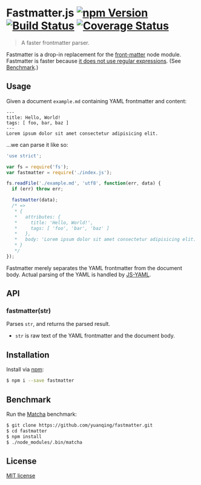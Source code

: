 # Fastmatter.js [![npm Version](http://img.shields.io/npm/v/fastmatter.svg?style=flat)](https://www.npmjs.org/package/fastmatter) [![Build Status](https://img.shields.io/travis/yuanqing/fastmatter.svg?style=flat)](https://travis-ci.org/yuanqing/fastmatter) [![Coverage Status](https://img.shields.io/coveralls/yuanqing/fastmatter.svg?style=flat)](https://coveralls.io/r/yuanqing/fastmatter)

> A faster frontmatter parser.

Fastmatter is a drop-in replacement for the [front-matter](https://github.com/jxson/front-matter) node module. Fastmatter is faster because [it does not use regular expressions](https://github.com/yuanqing/fastmatter/blob/master/index.js). (See [Benchmark](#benchmark).)

## Usage

Given a document `example.md` containing YAML frontmatter and content:

```
---
title: Hello, World!
tags: [ foo, bar, baz ]
---
Lorem ipsum dolor sit amet consectetur adipisicing elit.
```

&hellip;we can parse it like so:

```js
'use strict';

var fs = require('fs');
var fastmatter = require('./index.js');

fs.readFile('./example.md', 'utf8', function(err, data) {
  if (err) throw err;

  fastmatter(data);
  /* =>
   * {
   *   attributes: {
   *     title: 'Hello, World!',
   *     tags: [ 'foo', 'bar', 'baz' ]
   *   },
   *   body: 'Lorem ipsum dolor sit amet consectetur adipisicing elit.'
   * }
   */
});
```

Fastmatter merely separates the YAML frontmatter from the document body. Actual parsing of the YAML is handled by [JS-YAML](https://github.com/nodeca/js-yaml).

## API

### fastmatter(str)

Parses `str`, and returns the parsed result.

- `str` is raw text of the YAML frontmatter and the document body.

## Installation

Install via [npm](https://www.npmjs.org/package/fastmatter):

```bash
$ npm i --save fastmatter
```

## Benchmark

Run the [Matcha](https://github.com/logicalparadox/matcha) benchmark:

```bash
$ git clone https://github.com/yuanqing/fastmatter.git
$ cd fastmatter
$ npm install
$ ./node_modules/.bin/matcha
```

## License

[MIT license](https://github.com/yuanqing/fastmatter/blob/master/LICENSE)
